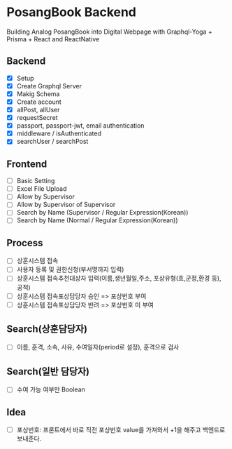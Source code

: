 # PosangBook Backend

Building Analog PosangBook into Digital Webpage with Graphql-Yoga + Prisma + React and ReactNative

## Backend

- [x] Setup
- [x] Create Graphql Server
- [x] Makig Schema
- [x] Create account
- [x] allPost, allUser
- [x] requestSecret
- [x] passport, passport-jwt, email authentication
- [x] middleware / isAuthenticated
- [x] searchUser / searchPost

## Frontend

- [ ] Basic Setting
- [ ] Excel File Upload
- [ ] Allow by Supervisor
- [ ] Allow by Supervisor of Supervisor
- [ ] Search by Name (Supervisor / Regular Expression(Korean))
- [ ] Search by Name (Normal / Regular Expression(Korean))

## Process

- [ ] 상훈시스템 접속
- [ ] 사용자 등록 및 권한신청(부서명까지 입력)
- [ ] 상훈시스템 접속추천대상자 입력(이름,생년월일,주소, 포상유형(효,군정,환경 등),공적)
- [ ] 상훈시스템 접속포상담당자 승인 => 포상번호 부여
- [ ] 상훈시스템 접속포상담당자 반려 => 포상번호 미 부여

## Search(상훈담당자)

- [ ] 이름, 훈격, 소속, 사유, 수여일자(period로 설정), 훈격으로 검사

## Search(일반 담당자)

- [ ] 수여 가능 여부만 Boolean

## Idea

- [ ] 포상번호: 프론트에서 바로 직전 포상번호 value를 가져와서 +1을 해주고 백엔드로 보내준다.
